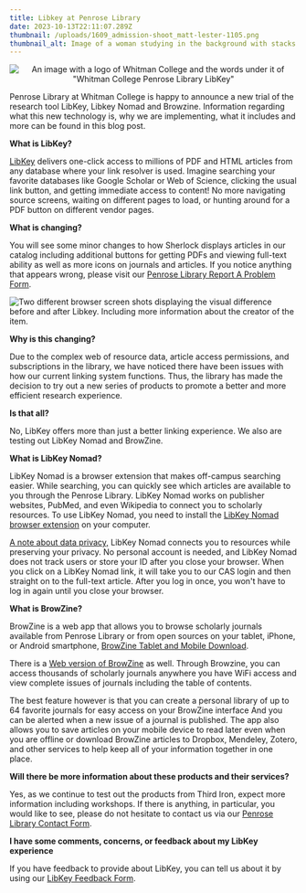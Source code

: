 ```yaml
---
title: Libkey at Penrose Library
date: 2023-10-13T22:11:07.289Z
thumbnail: /uploads/1609_admission-shoot_matt-lester-1105.png
thumbnail_alt: Image of a woman studying in the background with stacks of books on the sides.
---
```

<center>

![An image with a logo of Whitman College and the words under it of "Whitman College Penrose Library LibKey"](/uploads/libkey-penrose.jpg "An image with a logo of Whitman College and the words under it of \"Whitman College Penrose Library LibKey\"")

</center>

P﻿enrose Library at Whitman College is happy to announce a new trial of the research tool LibKey, Libkey Nomad and Browzine. Information regarding what this new technology is, why we are implementing, what it includes and more can be found in this blog post. 

**What is LibKey?**

<p><a href="https://libkey.io/">LibKey</a> delivers one-click access to millions of PDF and HTML articles from any database where your link resolver is used.  Imagine searching your favorite databases like Google Scholar or Web of Science, clicking the usual link button, and getting immediate access to content!  No more navigating source screens, waiting on different pages to load, or hunting around for a PDF button on different vendor pages. </p>

**What is changing?**

<p>You will see some minor changes to how Sherlock displays articles in our catalog including additional buttons for getting PDFs and viewing full-text ability as well as more icons on journals and articles. If you notice anything that appears wrong, please visit our <a href="https://forms.gle/8tFtqYTVD6WY9vqTA">Penrose Library Report A Problem Form</a>.</p>

![Two different browser screen shots displaying the visual difference before and after Libkey. Including more information about the creator of the item.](/uploads/libkeyexample.jpg "Two different browser screen shots displaying the visual difference before and after Libkey. Including more information about the creator of the item.")

**Why is this changing?**

<p>Due to the complex web of resource data, article access permissions, and subscriptions in the library, we have noticed there have been issues with how our current linking system functions. Thus, the library has made the decision to try out a new series of products to promote a better and more efficient research experience.  

**Is that all?** 

<p>No, LibKey offers more than just a better linking experience. We also are testing out LibKey Nomad and BrowZine.</p>

**What is LibKey Nomad?**

<p>LibKey Nomad is a browser extension that makes off-campus searching easier. While searching, you can quickly see which articles are available to you through the Penrose Library. LibKey Nomad works on publisher websites, PubMed, and even Wikipedia to connect you to scholarly resources. To use LibKey Nomad, you need to install the <a href="https://thirdiron.com/downloadnomad/">LibKey Nomad browser extension</a> on your computer. 

<u>A note about data privacy,</u> LibKey Nomad connects you to resources while preserving your privacy. No personal account is needed, and LibKey Nomad does not track users or store your ID after you close your browser. When you click on a LibKey Nomad link, it will take you to our CAS login and then straight on to the full-text article. After you log in once, you won't have to log in again until you close your browser.</p> 

**What is BrowZine?**

<p>BrowZine is a web app that allows you to browse scholarly journals available from Penrose Library or from open sources on your tablet, iPhone, or Android smartphone, <a href="https://thirdiron.com/download-browzine/">
BrowZine Tablet and Mobile Download</a>.

There is a <a href="https://browzine.com/libraries/3481">Web version of BrowZine</a> as well. Through Browzine, you can access thousands of scholarly journals anywhere you have WiFi access and view complete issues of journals including the table of contents.  

The best feature however is that you can create a personal library of up to 64 favorite journals for easy access on your BrowZine interface And you can be alerted when a new issue of a journal is published. The app also allows you to save articles on your mobile device to read later even when you are offline or download BrowZine articles to Dropbox, Mendeley, Zotero, and other services to help keep all of your information together in one place.</p>

**Will there be more information about these products and their services?**

<p>Yes, as we continue to test out the products from Third Iron, expect more information including workshops. If there is anything, in particular, you would like to see, please do not hesitate to contact us via our <a href="https://library.whitman.edu/contact_librarystaff/">Penrose Library Contact Form</a>. </p>

**I have some comments, concerns, or feedback about my LibKey experience**

<p>If you have feedback to provide about LibKey, you can tell us about it by using our <a href="https://forms.gle/jvXWKEd6GQtxFBuj9">LibKey Feedback Form</a>.</p>